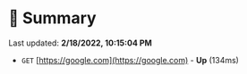 # 📖 Summary
Last updated: **2/18/2022, 10:15:04 PM**

- `GET` [https://google.com](https://google.com) - **Up** (134ms)
